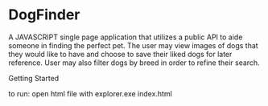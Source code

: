 # DogFinder
A JAVASCRIPT single page application that utilizes a public API to aide someone in finding the perfect pet.
The user may view images of dogs that they would like to have and choose to save their liked dogs for later reference. User may also filter dogs by breed in order to refine their search.


Getting Started

 to run:  open html file with explorer.exe index.html
